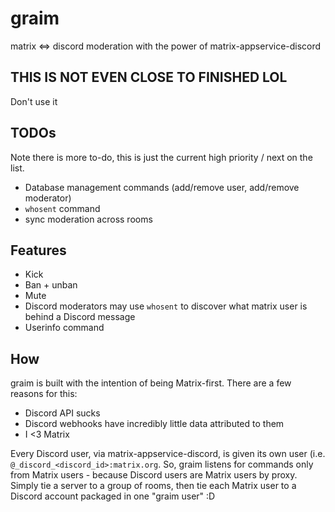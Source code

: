 # graim
matrix &lt;=> discord moderation with the power of matrix-appservice-discord

## THIS IS NOT EVEN CLOSE TO FINISHED LOL
Don't use it

## TODOs
Note there is more to-do, this is just the current high priority / next on the list.

 - Database management commands (add/remove user, add/remove moderator)
 - `whosent` command
 - sync moderation across rooms

## Features
- Kick
- Ban + unban
- Mute
- Discord moderators may use `whosent` to discover what matrix user is behind a Discord message
- Userinfo command

## How
graim is built with the intention of being Matrix-first. There are a few reasons for this:
- Discord API sucks
- Discord webhooks have incredibly little data attributed to them
- I <3 Matrix

Every Discord user, via matrix-appservice-discord, is given its own user (i.e. `@_discord_<discord_id>:matrix.org`. So, graim listens for commands only from Matrix users - because Discord users are Matrix users by proxy.
Simply tie a server to a group of rooms, then tie each Matrix user to a Discord account packaged in one "graim user" :D

